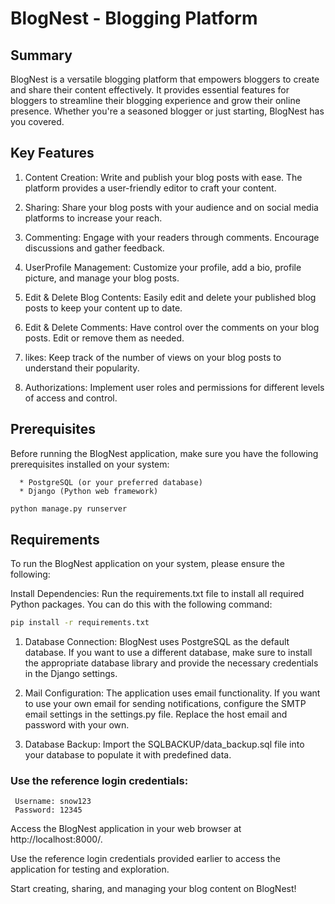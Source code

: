 
# BlogNest - Blogging Platform

## Summary

BlogNest is a versatile blogging platform that empowers bloggers to create and share their content effectively. It provides essential features for bloggers to streamline their blogging experience and grow their online presence. Whether you're a seasoned blogger or just starting, BlogNest has you covered.

## Key Features

1. Content Creation: Write and publish your blog posts with ease. The platform provides a user-friendly editor to craft your content.

2. Sharing: Share your blog posts with your audience and on social media platforms to increase your reach.

3. Commenting: Engage with your readers through comments. Encourage discussions and gather feedback.

4. UserProfile Management: Customize your profile, add a bio, profile picture, and manage your blog posts.

5. Edit & Delete Blog Contents: Easily edit and delete your published blog posts to keep your content up to date.

6. Edit & Delete Comments: Have control over the comments on your blog posts. Edit or remove them as needed.

7. likes: Keep track of the number of views on your blog posts to understand their popularity.

8. Authorizations: Implement user roles and permissions for different levels of access and control.

## Prerequisites
Before running the BlogNest application, make sure you have the following prerequisites installed on your system:

      * PostgreSQL (or your preferred database)
      * Django (Python web framework)

  ```bash
  python manage.py runserver
  ```

## Requirements

To run the BlogNest application on your system, please ensure the following:

Install Dependencies: Run the requirements.txt file to install all required Python packages. You can do this with the following command:

```bash
pip install -r requirements.txt
```


1. Database Connection: BlogNest uses PostgreSQL as the default database. If you want to use a different database, make sure to install the appropriate database library and provide the necessary credentials in the Django settings.

2. Mail Configuration: The application uses email functionality. If you want to use your own email for sending notifications, configure the SMTP email settings in the settings.py file. Replace the host email and password with your own.

3. Database Backup: Import the SQLBACKUP/data_backup.sql file into your database to populate it with predefined data.


### Use the reference login credentials:
     Username: snow123
     Password: 12345



Access the BlogNest application in your web browser at http://localhost:8000/.

Use the reference login credentials provided earlier to access the application for testing and exploration.

Start creating, sharing, and managing your blog content on BlogNest!

